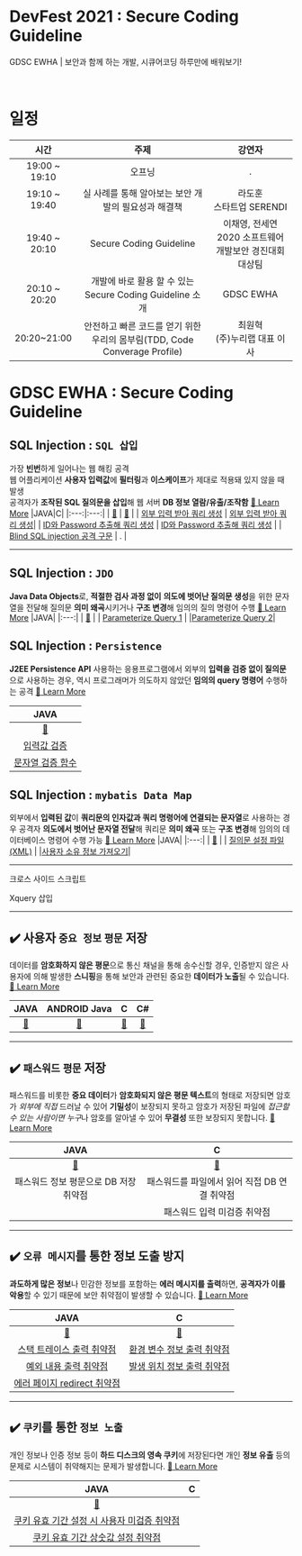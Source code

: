 # DevFest 2021 : Secure Coding Guideline

GDSC EWHA | 보안과 함께 하는 개발, 시큐어코딩 하루만에 배워보기!

<br>

# 일정

|     시간      |                                   주제                                    |                           강연자                           |
| :-----------: | :-----------------------------------------------------------------------: | :--------------------------------------------------------: |
| 19:00 ~ 19:10 |                                  오프닝                                   |                             .                              |
| 19:10 ~ 19:40 |            실 사례를 통해 알아보는 보안 개발의 필요성과 해결책            |                 라도훈<br>스타트업 SERENDI                 |
| 19:40 ~ 20:10 |                          Secure Coding Guideline                          | 이채영, 전세연<br>2020 소프트웨어 개발보안 경진대회 대상팀 |
| 20:10 ~ 20:20 |         개발에 바로 활용 할 수 있는 Secure Coding Guideline 소개          |                         GDSC EWHA                          |
|  20:20~21:00  | 안전하고 빠른 코드를 얻기 위한 우리의 몸부림(TDD, Code Converage Profile) |              최원혁<br> (주)누리랩 대표 이사               |

# GDSC EWHA : Secure Coding Guideline

## **SQL Injection : `SQL 삽입`**

가장 **빈번**하게 일어나는 웹 해킹 공격 <br> 웹 어플리케이션 **사용자 입력값**에 **필터링**과 **이스케이프**가 제대로 적용돼 있지 않을 때 발생<br>
공격자가 **조작된 SQL 질의문을 삽입**해 웹 서버 **DB 정보 열람/유출/조작함**
[🚀 Learn More](../sql/SQL_Injection.md)
|JAVA|C|
|:---:|:---:|
| [📖](https://github.com/yesyeseo/DevFest-2021-Ewha-Security-Archive/blob/readme/sql/SQL%20Injection.md#1-%EC%A0%95%EC%9D%98) | [📖](https://github.com/yesyeseo/DevFest-2021-Ewha-Security-Archive/blob/readme/sql/SQL%20Injection.md#1-%EC%A0%95%EC%9D%98) |
| [외부 입력 받아 쿼리 생성](../sql/SQL%20Injection.md#%EC%95%88%EC%A0%84%ED%95%98%EC%A7%80-%EC%95%8A%EC%9D%80-%EC%BD%94%EB%93%9Cjava--tablename%EA%B3%BC-name%EC%97%90-%EB%8C%80%ED%95%9C-%EA%B2%80%EC%A6%9D-%EC%88%98%ED%96%89-x) | [외부 입력 받아 쿼리 생성](../sql/SQL%20Injection.md#%EC%95%88%EC%A0%84%ED%95%98%EC%A7%80-%EC%95%8A%EC%9D%80-%EC%BD%94%EB%93%9Cc--%EC%99%B8%EB%B6%80-%EC%9E%85%EB%A0%A5%EC%9D%B4-sql-%ED%80%B4%EB%A6%AC%EC%97%90-%EC%96%B4%EB%96%A0%ED%95%9C-%EC%B2%98%EB%A6%AC-%EC%97%86%EC%9D%B4-%EC%82%BD%EC%9E%85%EB%90%A8)|
| [ID와 Password 추출해 쿼리 생성](../sql/SQL%20Injection.md#%EC%95%88%EC%A0%84%ED%95%98%EC%A7%80-%EC%95%8A%EC%9D%80-%EC%BD%94%EB%93%9Cjava) | [ID와 Password 추출해 쿼리 생성](../sql/SQL%20Injection.md#%EC%95%88%EC%A0%84%ED%95%98%EC%A7%80-%EC%95%8A%EC%9D%80-%EC%BD%94%EB%93%9Cc-querystr%EC%9D%98-%EC%99%B8%EB%B6%80-%EC%9E%85%EB%A0%A5%EC%97%90%EC%84%9C-user_id%EC%99%80-password%EC%9D%98-%EA%B0%92%EC%9D%84-%EC%9E%98%EB%9D%BC-%EA%B7%B8%EB%8C%80%EB%A1%9C-sql%EB%AC%B8-%EC%9D%B8%EC%9E%90-%EA%B0%92%EC%9C%BC%EB%A1%9C-%EC%82%AC%EC%9A%A9) |
| [ Blind SQL injection 공격 구문](..sql/SQL%20Injection.md#6-%EC%98%88%EC%A0%9C-3--blind-sql-injection-%EA%B3%B5%EA%B2%A9-%EA%B5%AC%EB%AC%B8) | . |

---

## **SQL Injection : `JDO`**

**Java Data Objects**로, **적절한 검사 과정 없이** **의도에 벗어난 질의문 생성**을 위한 문자열을 전달해 질의문 **의미 왜곡**시키거나 **구조 변경**해 임의의 질의 명령어 수행
[🚀 Learn More](../sql/SQL_Injection_JDO.md)
|JAVA|
|:---:|
| [📖](https://github.com/yesyeseo/DevFest-2021-Ewha-Security-Archive/blob/readme/sql/SQL_Injection_JDO.md#jdo%EB%9E%80) |
| [Parameterize Query 1](../sql/SQL_Injection_JDO.md#%EC%98%88%EC%A0%9C1---parameterize-query) |
|[Parameterize Query 2](../sql/SQL_Injection_JDO.md#%EC%98%88%EC%A0%9C2---parameterize-query)|

## **SQL Injection : `Persistence`**

**J2EE Persistence API** 사용하는 응용프로그램에서 외부의 **입력을 검증 없이 질의문**으로 사용하는 경우, 역시 프로그래머가 의도하지 않았던 **임의의 query 명령어** 수행하는 공격
[🚀 Learn More](./sql/SQL_Injection_Persistence.md)

|                                                                      JAVA                                                                       |
| :---------------------------------------------------------------------------------------------------------------------------------------------: |
|                                  [📖](../sql/SQL_Injection_Persistence.md#api-injection-persistence-%EB%9E%80)                                  |
|            [입력값 검증](../sql/SQL_Injection_Persistence.md#%EC%98%88%EC%A0%9C-1---%EC%9E%85%EB%A0%A5%EA%B0%92-%EA%B2%80%EC%A6%9D)             |
| [문자열 검증 함수](../sql/SQL_Injection_Persistence.md#%EC%98%88%EC%A0%9C2---%EB%AC%B8%EC%9E%90%EC%97%B4-%EA%B2%80%EC%A6%9D-%ED%95%A8%EC%88%98) |

## **SQL Injection : `mybatis Data Map`**

외부에서 **입력된 값**이 **쿼리문의 인자값과 쿼리 명령어에 연결되는 문자열**로 사용하는 경우 공격자 **의도에서 벗어난 문자열 전달**해 쿼리문 **의미 왜곡** 또는 **구조 변경**해 임의의 데이터베이스 명령어 수행 가능
[🚀 Learn More](./sql/SQL_Injection_mybatis_Data_Map.md)
|JAVA|
|:---:|
| [📖](../sql/SQL_Injection_mybatis_Data_Map.md#1-%EC%A0%95%EC%9D%98) |
| [질의문 설정 파일 (XML)](..sql/SQL_Injection_mybatis_Data_Map.md#3-%EC%98%88%EC%A0%9C-%EC%BD%94%EB%93%9C1) |
|[사용자 소유 정보 가져오기](../sql/SQL_Injection_mybatis_Data_Map.md#4-%EC%98%88%EC%A0%9C2)|

---

크로스 사이드 스크립트

Xquery 삽입

---

## ✔️ 사용자 `중요 정보` `평문` 저장

데이터를 **암호화하지 않은 평문**으로 통신 채널을 통해 송수신할 경우, 인증받지 않은 사용자에 의해 발생한 **스니핑**을 통해 보안과 관련된 중요한 **데이터가 노출**될 수 있습니다. [🚀 Learn More](../plaintext/plaintext.md)

|                          JAVA                           |                          ANDROID Java                           |                          C                           |                           C#                           |
| :-----------------------------------------------------: | :-------------------------------------------------------------: | :--------------------------------------------------: | :----------------------------------------------------: |
| [📖](../plaintext/plaintext.md#java-%EC%98%88%EC%A0%9C) | [📖](../plaintext/plaintext.md#android-java-%EC%98%88%EC%A0%9C) | [📖](../plaintext/plaintext.md#c-%EC%98%88%EC%A0%9C) | [📖](../plaintext/plaintext.md#c-%EC%98%88%EC%A0%9C-1) |

---

## ✔️ `패스워드` `평문` 저장

패스워드를 비롯한 **중요 데이터**가 **암호화되지 않은 평문 텍스트**의 형태로 저장되면 암호가 _외부에 직접_ 드러날 수 있어 **기밀성**이 보장되지 못하고 암호가 저장된 파일에 *접근할 수 있는 사람이면 누구*나 암호를 알아낼 수 있어 **무결성** 또한 보장되지 못합니다. [🚀 Learn More](../plaintext/password.md)

|                          JAVA                          |                           C                            |
| :----------------------------------------------------: | :----------------------------------------------------: |
| [📖](../plaintext/password.md#java-%EC%98%88%EC%A0%9C) | [📖](../../plaintext/password.md#c-%EC%98%88%EC%A0%9C) |
|         패스워드 정보 평문으로 DB 저장 취약점          |      패스워드를 파일에서 읽어 직접 DB 연결 취약점      |
|                                                        |              패스워드 입력 미검증 취약점               |

---

## ✔️ `오류 메시지`를 통한 정보 도출 방지

**과도하게 많은 정보**나 민감한 정보를 포함하는 **에러 메시지를 출력**하면, **공격자가 이를 악용**할 수 있기 때문에 보안 취약점이 발생할 수 있습니다. [🚀 Learn More](../errormsg/readme.md)

|                                                                                                                         JAVA                                                                                                                          |                                                                                                                         C                                                                                                                         |
| :---------------------------------------------------------------------------------------------------------------------------------------------------------------------------------------------------------------------------------------------------: | :-----------------------------------------------------------------------------------------------------------------------------------------------------------------------------------------------------------------------------------------------: |
|                                                                                                           [📖](../errormsg/javaexposure.md)                                                                                                           |                                                                                                        [📖](../error_message/cexposure.md)                                                                                                        |
|    [스택 트레이스 출력 취약점](../errormsg/javaexposure.md#-%ED%99%98%EA%B2%BD-%EB%B3%80%EC%88%98-%EC%A0%95%EB%B3%B4-%EC%B6%9C%EB%A0%A5--%EC%A0%95%EC%9D%98%EB%90%9C-%EB%AC%B8%EC%A0%9C-%ED%8C%8C%EC%9D%BC-%EB%85%B8%EC%B6%9C-%EA%B0%80%EB%8A%A5)     |   [환경 변수 정보 출력 취약점](../errormsg/cexposure.md#-%ED%99%98%EA%B2%BD-%EB%B3%80%EC%88%98-%EC%A0%95%EB%B3%B4-%EC%B6%9C%EB%A0%A5--%EC%A0%95%EC%9D%98%EB%90%9C-%EB%AC%B8%EC%A0%9C-%ED%8C%8C%EC%9D%BC-%EB%85%B8%EC%B6%9C-%EA%B0%80%EB%8A%A5)    |
|      [예외 내용 출력 취약점](../errormsg/javaexposure.md#-%ED%99%98%EA%B2%BD-%EB%B3%80%EC%88%98-%EC%A0%95%EB%B3%B4-%EC%B6%9C%EB%A0%A5--%EC%A0%95%EC%9D%98%EB%90%9C-%EB%AC%B8%EC%A0%9C-%ED%8C%8C%EC%9D%BC-%EB%85%B8%EC%B6%9C-%EA%B0%80%EB%8A%A5)       | [발생 위치 정보 출력 취약점](../error_message/cexposure.md#-%ED%99%98%EA%B2%BD-%EB%B3%80%EC%88%98-%EC%A0%95%EB%B3%B4-%EC%B6%9C%EB%A0%A5--%EC%A0%95%EC%9D%98%EB%90%9C-%EB%AC%B8%EC%A0%9C-%ED%8C%8C%EC%9D%BC-%EB%85%B8%EC%B6%9C-%EA%B0%80%EB%8A%A5) |
| [에러 페이지 redirect 취약점](../error_message/javaexposure.md#-%ED%99%98%EA%B2%BD-%EB%B3%80%EC%88%98-%EC%A0%95%EB%B3%B4-%EC%B6%9C%EB%A0%A5--%EC%A0%95%EC%9D%98%EB%90%9C-%EB%AC%B8%EC%A0%9C-%ED%8C%8C%EC%9D%BC-%EB%85%B8%EC%B6%9C-%EA%B0%80%EB%8A%A5) |                                                                                                                                                                                                                                                   |

---

## ✔️ `쿠키`를 통한 `정보 노출`

개인 정보나 인증 정보 등이 **하드 디스크의 영속 쿠키**에 저장된다면 개인 **정보 유출** 등의 문제로 시스템이 취약해지는 문제가 발생합니다. [🚀 Learn More](../cookie/readme.md)

|                                                                                                                                 JAVA                                                                                                                                 |  C  |
| :------------------------------------------------------------------------------------------------------------------------------------------------------------------------------------------------------------------------------------------------------------------: | :-: |
|                                                                                                                    [📖](../cookie/javacookies.md)                                                                                                                    |     |
| [쿠키 유효 기간 설정 시 사용자 미검증 취약점](../cookie/javacookies.md#-%EC%99%B8%EB%B6%80-%EC%9E%85%EB%A0%A5%EC%9D%B4-%EC%BF%A0%ED%82%A4-%EC%9C%A0%ED%9A%A8-%EA%B8%B0%EA%B0%84-%EC%84%A4%EC%A0%95%EC%97%90-%EA%B7%B8%EB%8C%80%EB%A1%9C-%EC%82%AC%EC%9A%A9%EB%90%A8) |     |
|                                  [쿠키 유효 기간 상숫값 설정 취약점](../cookie/javacookies.md#-%EC%BF%A0%ED%82%A4-%EC%9C%A0%ED%9A%A8-%EC%8B%9C%EA%B0%84-%EC%84%A4%EC%A0%95%EC%9D%B4-%EC%83%81%EC%88%AB%EA%B0%92%EC%9D%B4-%EB%90%A8)                                  |     |
